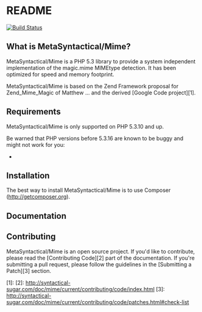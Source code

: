 README
======

[![Build Status](https://secure.travis-ci.org/metasyntactical/mime.png?branch=master)](http://travis-ci.org/metasyntactical/mime)

What is MetaSyntactical/Mime?
-----------------------------

MetaSyntactical/Mime is a PHP 5.3 library to provide a system independent
implementation of the magic.mime MIMEtype detection. It has been optimized
for speed and memory footprint.

MetaSyntactical/Mime is based on the Zend Framework proposal for
Zend_Mime_Magic of Matthew ... and the derived [Google Code project][1].

Requirements
------------

MetaSyntactical/Mime is only supported on PHP 5.3.10 and up.

Be warned that PHP versions before 5.3.16 are known to be buggy and might not
work for you:

 *

Installation
------------

The best way to install MetaSyntactical/Mime is to use Composer (http://getcomposer.org).

Documentation
-------------


Contributing
------------

MetaSyntactical/Mime is an open source project. If you'd like to contribute,
please read the [Contributing Code][2] part of the documentation. If you're
submitting a pull request, please follow the guidelines in the
[Submitting a Patch][3] section.

[1]:
[2]: http://syntactical-sugar.com/doc/mime/current/contributing/code/index.html
[3]: http://syntactical-sugar.com/doc/mime/current/contributing/code/patches.html#check-list
